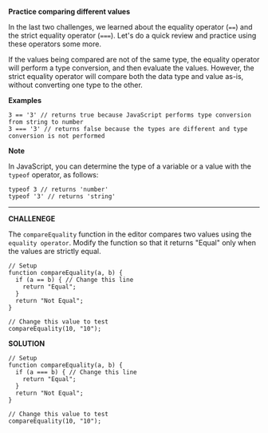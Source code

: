 **Practice comparing different values**

In the last two challenges, we learned about the equality operator (`==`) and the strict equality operator (`===`). Let's do a quick review and practice using these operators some more.

If the values being compared are not of the same type, the equality operator will perform a type conversion, and then evaluate the values. However, the strict equality operator will compare both the data type and value as-is, without converting one type to the other.

**Examples**
```
3 == '3' // returns true because JavaScript performs type conversion from string to number
3 === '3' // returns false because the types are different and type conversion is not performed
```


**Note**

In JavaScript, you can determine the type of a variable or a value with the `typeof` operator, as follows:

```
typeof 3 // returns 'number'
typeof '3' // returns 'string'
```

---------------------

**CHALLENEGE**


The `compareEquality` function in the editor compares two values using the `equality operator`. Modify the function so that it returns "Equal" only when the values are strictly equal.
```
// Setup
function compareEquality(a, b) {
  if (a == b) { // Change this line
    return "Equal";
  }
  return "Not Equal";
}

// Change this value to test
compareEquality(10, "10");
```

**SOLUTION**

```
// Setup
function compareEquality(a, b) {
  if (a === b) { // Change this line
    return "Equal";
  }
  return "Not Equal";
}

// Change this value to test
compareEquality(10, "10");
```

